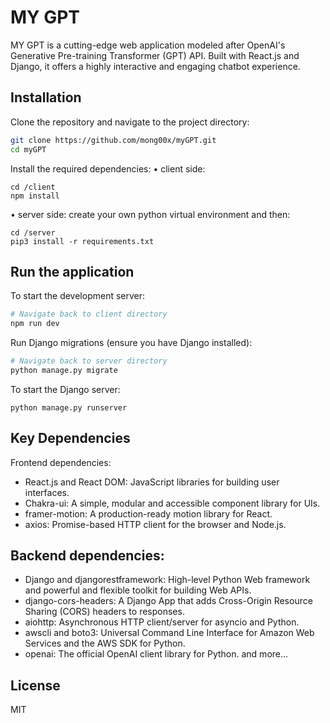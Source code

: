 # MY GPT
MY GPT is a cutting-edge web application modeled after OpenAI's Generative Pre-training Transformer (GPT) API. Built with React.js and Django, it offers a highly interactive and engaging chatbot experience.

## Installation
Clone the repository and navigate to the project directory:

```bash
git clone https://github.com/mong00x/myGPT.git
cd myGPT
```
Install the required dependencies:
• client side:
```
cd /client
npm install
```
• server side:
create your own python virtual environment and then:
```
cd /server
pip3 install -r requirements.txt
```

## Run the application

To start the development server:
```bash
# Navigate back to client directory
npm run dev
```

Run Django migrations (ensure you have Django installed):
```bash
# Navigate back to server directory
python manage.py migrate
```

To start the Django server:
```
python manage.py runserver
```

## Key Dependencies
Frontend dependencies:

* React.js and React DOM: JavaScript libraries for building user interfaces.
* Chakra-ui: A simple, modular and accessible component library for UIs.
* framer-motion: A production-ready motion library for React.
* axios: Promise-based HTTP client for the browser and Node.js.

## Backend dependencies:

* Django and djangorestframework: High-level Python Web framework and powerful and flexible toolkit for building Web APIs.
* django-cors-headers: A Django App that adds Cross-Origin Resource Sharing (CORS) headers to responses.
* aiohttp: Asynchronous HTTP client/server for asyncio and Python.
* awscli and boto3: Universal Command Line Interface for Amazon Web Services and the AWS SDK for Python.
* openai: The official OpenAI client library for Python.
and more...



## License
MIT

